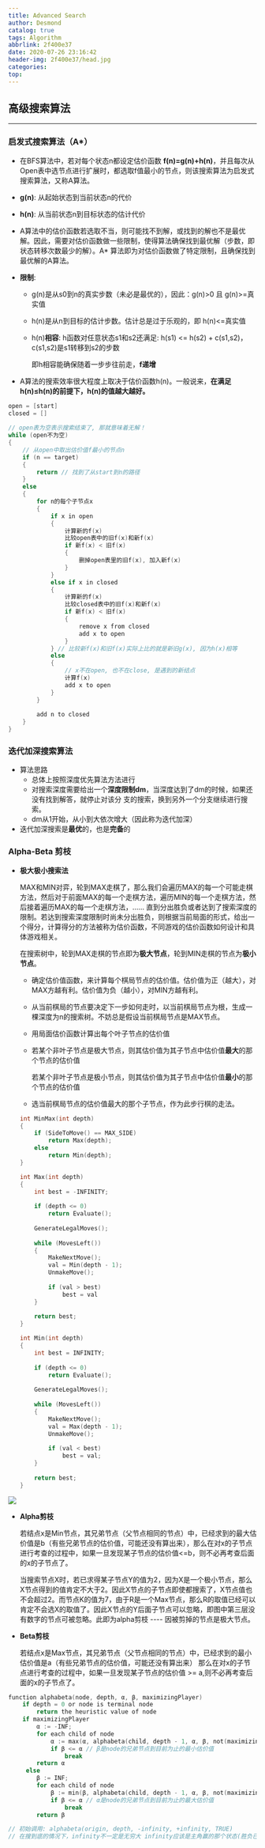 ```yaml
---
title: Advanced Search
author: Desmond
catalog: true
tags: Algorithm
abbrlink: 2f400e37
date: 2020-07-26 23:16:42
header-img: 2f400e37/head.jpg
categories:
top:
---
```


## 高级搜索算法

------



### 启发式搜索算法（A*）

- 在BFS算法中，若对每个状态n都设定估价函数 **f(n)=g(n)+h(n)**，并且每次从Open表中选节点进行扩展时，都选取f值最小的节点，则该搜索算法为启发式搜索算法，又称A算法。

- **g(n)**: 从起始状态到当前状态n的代价

- **h(n)**: 从当前状态n到目标状态的估计代价

- A算法中的估价函数若选取不当，则可能找不到解，或找到的解也不是最优解。因此，需要对估价函数做一些限制，使得算法确保找到最优解（步数，即状态转移次数最少的解）。A* 算法即为对估价函数做了特定限制，且确保找到最优解的A算法。

- **限制**:

  - g(n)是从s0到n的真实步数（未必是最优的），因此：g(n)>0 且 g(n)>=真实值

  - h(n)是从n到目标的估计步数。估计总是过于乐观的，即 h(n)<=真实值

  - h(n)**相容**: h函数对任意状态s1和s2还满足: h(s1) <= h(s2) + c(s1,s2)，c(s1,s2)是s1转移到s2的步数

    即h相容能确保随着一步步往前走，**f递增**

- A算法的搜索效率很大程度上取决于估价函数h(n)。一般说来，**在满足h(n)≤h(n)的前提下，h(n)的值越大越好。**

```c
open = [start]
closed = []
    
// open表为空表示搜索结束了, 那就意味着无解！
while (open不为空)
{
    // 从open中取出估价值f最小的节点n
    if (n == target)
    {
        return // 找到了从start到n的路径
    }
    else
    {
        for n的每个子节点x
        {
            if x in open
            {
                计算新的f(x)
                比较open表中的旧f(x)和新f(x)
                if 新f(x) < 旧f(x)
                {
                    删掉open表里的旧f(x), 加入新f(x)
                }
            }
            else if x in closed
            {
                计算新的f(x)
                比较closed表中的旧f(x)和新f(x)
                if 新f(x) < 旧f(x)
                {
                    remove x from closed
                    add x to open
                }
            } // 比较新f(x)和旧f(x)实际上比的就是新旧g(x), 因为h(x)相等
            else
            {
                // x不在open, 也不在close, 是遇到的新结点
                计算f(x)
                add x to open
            }
        }
        
        add n to closed
    }
}
```



### 迭代加深搜索算法

- 算法思路
  - 总体上按照深度优先算法方法进行
  - 对搜索深度需要给出一个**深度限制dm**，当深度达到了dm的时候，如果还没有找到解答，就停止对该分 支的搜索，换到另外一个分支继续进行搜索。
  - dm从1开始，从小到大依次增大（因此称为迭代加深）
- 迭代加深搜索是**最优**的，也是**完备**的



### Alpha-Beta 剪枝

- **极大极小搜索法**

  MAX和MIN对弈，轮到MAX走棋了，那么我们会遍历MAX的每一个可能走棋方法，然后对于前面MAX的每一个走棋方法，遍历MIN的每一个走棋方法，然后接着遍历MAX的每一个走棋方法，…… 直到分出胜负或者达到了搜索深度的限制。若达到搜索深度限制时尚未分出胜负，则根据当前局面的形式，给出一个得分，计算得分的方法被称为估价函数，不同游戏的估价函数如何设计和具体游戏相关。

  在搜索树中，轮到MAX走棋的节点即为**极大节点**，轮到MIN走棋的节点为**极小节点**。

  - 确定估价值函数，来计算每个棋局节点的估价值。估价值为正（越大），对MAX方越有利。估价值为负（越小），对MIN方越有利。

  - 从当前棋局的节点要决定下一步如何走时，以当前棋局节点为根，生成一棵深度为n的搜索树。不妨总是假设当前棋局节点是MAX节点。

  - 用局面估价函数计算出每个叶子节点的估价值

  - 若某个非叶子节点是极大节点，则其估价值为其子节点中估价值**最大**的那个节点的估价值

    若某个非叶子节点是极小节点，则其估价值为其子节点中估价值**最小**的那个节点的估价值

  - 选当前棋局节点的估价值最大的那个子节点，作为此步行棋的走法。

  ```c
  int MinMax(int depth)
  {
      if (SideToMove() == MAX_SIDE)
          return Max(depth);
      else
          return Min(depth);
  }
  
  int Max(int depth)
  {
      int best = -INFINITY;
      
      if (depth <= 0)
          return Evaluate();
      
      GenerateLegalMoves();
      
      while (MovesLeft())
      {
          MakeNextMove();
          val = Min(depth - 1);
          UnmakeMove();
          
          if (val > best)
              best = val
      }
      
      return best;
  }
  
  int Min(int depth)
  {
      int best = INFINITY;
      
      if (depth <= 0)
          return Evaluate();
      
      GenerateLegalMoves();
      
      while (MovesLeft())
      {
          MakeNextMove();
          val = Max(depth - 1);
          UnmakeMove();
          
          if (val < best)
              best = val;
      }
      
      return best;
  }
  ```

![](2f400e37/pruning.png)

- **Alpha剪枝**

  若结点x是Min节点，其兄弟节点（父节点相同的节点）中，已经求到的最大估价值是b（有些兄弟节点的估价值，可能还没有算出来），那么在对x的子节点进行考查的过程中，如果一旦发现某子节点的估价值<=b，则不必再考查后面的x的子节点了。

  当搜索节点X时，若已求得某子节点Y的值为2，因为X是一个极小节点，那么X节点得到的值肯定不大于2。因此X节点的子节点即使都搜索了，X节点值也不会超过2。而节点K的值为7，由于R是一个Max节点，那么R的取值已经可以肯定不会选X的取值了。因此X节点的Y后面子节点可以忽略，即图中第三层没有数字的节点可被忽略。此即为alpha剪枝 ---- 因被剪掉的节点是极大节点。

- **Beta剪枝**

  若结点x是Max节点，其兄弟节点（父节点相同的节点）中，已经求到的最小估价值是a（有些兄弟节点的估价值，可能还没有算出来） 那么在对x的子节点进行考查的过程中，如果一旦发现某子节点的估价值 >= a,则不必再考查后面的x的子节点了。

```c
function alphabeta(node, depth, α, β, maximizingPlayer)
    if depth = 0 or node is terminal node
        return the heuristic value of node
    if maximizingPlayer
        α := -INF; 
		for each child of node
            α := max(α, alphabeta(child, depth - 1, α, β, not(maximizingPlayer)))
            if β <= α // β是node的兄弟节点到目前为止的最小估价值
                break
        return α
     else
     	β := INF;
		for each child of node
            β := min(β, alphabeta(child, depth - 1, α, β, not(maximizingPlayer)))
            if β <= α // α是node的兄弟节点到目前为止的最大估价值
                break
        return β

// 初始调用: alphabeta(origin, depth, -infinity, +infinity, TRUE)   
// 在搜到底的情况下，infinity不一定是无穷大 infinity应该是主角赢的那个状态(胜负已分的状态)的估价值，而-infinity应该是主角输的那个状态(胜负已分的状态）的估价值。               
```

